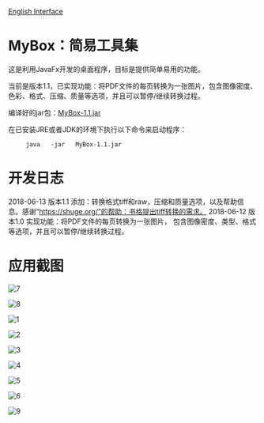 
[English Interface](https://mararsh.github.io/MyBox/english_interface.html)

# MyBox：简易工具集

这是利用JavaFx开发的桌面程序，目标是提供简单易用的功能。

当前是版本1.1，已实现功能：将PDF文件的每页转换为一张图片，包含图像密度、色彩、格式、压缩、质量等选项，并且可以暂停/继续转换过程。

编译好的jar包：[MyBox-1.1.jar](https://mararsh.github.io/MyBox/MyBox-1.1.jar) 

在已安装JRE或者JDK的环境下执行以下命令来启动程序：
<PRE><CODE>     java   -jar   MyBox-1.1.jar</CODE></PRE>

# 开发日志

2018-06-13 版本1.1  添加：转换格式tiff和raw，压缩和质量选项，以及帮助信息。感谢“https://shuge.org/”的帮助：书格提出tiff转换的需求。
2018-06-12 版本1.0  实现功能：将PDF文件的每页转换为一张图片， 包含图像密度、类型、格式等选项，并且可以暂停/继续转换过程。

# 应用截图

![7](https://mararsh.github.io/MyBox/7.png)

![8](https://mararsh.github.io/MyBox/8.png)

![1](https://mararsh.github.io/MyBox/1.png)

![2](https://mararsh.github.io/MyBox/2.png)

![3](https://mararsh.github.io/MyBox/3.png)

![4](https://mararsh.github.io/MyBox/4.png)

![5](https://mararsh.github.io/MyBox/5.png)

![6](https://mararsh.github.io/MyBox/6.png)

![9](https://mararsh.github.io/MyBox/9.png)

